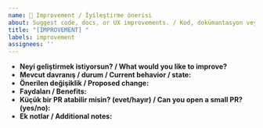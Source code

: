 ```yaml
---
name: 🔧 Improvement / İyileştirme önerisi
about: Suggest code, docs, or UX improvements. / Kod, dokümantasyon veya UX iyileştirmesi öner.
title: "[IMPROVEMENT] "
labels: improvement
assignees: ''
---
```


- **Neyi geliştirmek istiyorsun? / What would you like to improve?**  
- **Mevcut davranış / durum / Current behavior / state:**  
- **Önerilen değişiklik / Proposed change:**  
- **Faydaları / Benefits:**  
- **Küçük bir PR atabilir misin? (evet/hayır) / Can you open a small PR? (yes/no):**  
- **Ek notlar / Additional notes:**  